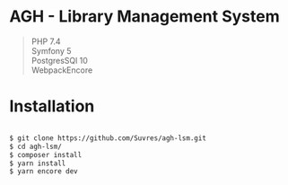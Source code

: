 # AGH - Library Management System

> PHP 7.4  
> Symfony 5  
> PostgresSQl 10  
> WebpackEncore

# Installation

```bash

$ git clone https://github.com/Suvres/agh-lsm.git
$ cd agh-lsm/
$ composer install
$ yarn install
$ yarn encore dev

``` 
